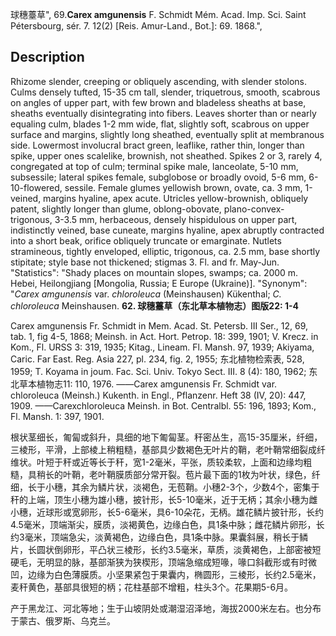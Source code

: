 球穗薹草",
69.**Carex amgunensis** F. Schmidt Mém. Acad. Imp. Sci. Saint Pétersbourg, sér. 7. 12(2) [Reis. Amur-Land., Bot.]: 69. 1868.",

## Description
Rhizome slender, creeping or obliquely ascending, with slender stolons. Culms densely tufted, 15-35 cm tall, slender, triquetrous, smooth, scabrous on angles of upper part, with few brown and bladeless sheaths at base, sheaths eventually disintegrating into fibers. Leaves shorter than or nearly equaling culm, blades 1-2 mm wide, flat, slightly soft, scabrous on upper surface and margins, slightly long sheathed, eventually split at membranous side. Lowermost involucral bract green, leaflike, rather thin, longer than spike, upper ones scalelike, brownish, not sheathed. Spikes 2 or 3, rarely 4, congregated at top of culm; terminal spike male, lanceolate, 5-10 mm, subsessile; lateral spikes female, subglobose or broadly ovoid, 5-6 mm, 6-10-flowered, sessile. Female glumes yellowish brown, ovate, ca. 3 mm, 1-veined, margins hyaline, apex acute. Utricles yellow-brownish, obliquely patent, slightly longer than glume, oblong-obovate, plano-convex-trigonous, 3-3.5 mm, herbaceous, densely hispidulous on upper part, indistinctly veined, base cuneate, margins hyaline, apex abruptly contracted into a short beak, orifice obliquely truncate or emarginate. Nutlets stramineous, tightly enveloped, elliptic, trigonous, ca. 2.5 mm, base shortly stipitate; style base not thickened; stigmas 3. Fl. and fr. May-Jun.
  "Statistics": "Shady places on mountain slopes, swamps; ca. 2000 m. Hebei, Heilongjiang [Mongolia, Russia; E Europe (Ukraine)].
  "Synonym": "*Carex amgunensis* var. *chloroleuca* (Meinshausen) Kükenthal; *C. chloroleuca* Meinshausen.
**62. 球穗薹草（东北草本植物志）图版22: 1-4**

Carex amgunensis Fr. Schmidt in Mem. Acad. St. Petersb. III Ser., 12, 69, tab. 1, fig 4-5, 1868; Meinsh. in Act. Hort. Petrop. 18: 399, 1901; V. Krecz. in Kom., Fl. URSS 3: 319, 1935; Kitag., Lineam. Fl. Mansh. 97, 1939; Akiyama, Caric. Far East. Reg. Asia 227, pl. 234, fig. 2, 1955; 东北植物检索表, 528, 1959; T. Koyama in joum. Fac. Sci. Univ. Tokyo Sect. III. 8 (4): 180, 1962; 东北草本植物志11: 110, 1976. ——Carex amgunensis Fr. Schmidt var. chloroleuca (Meinsh.) Kukenth. in Engl., Pflanzenr. Heft 38 (IV, 20): 447, 1909. ——Carexchloroleuca Meinsh. in Bot. Centralbl. 55: 196, 1893; Kom., Fl. Mansh. 1: 397, 1901.

根状茎细长，匍匐或斜升，具细的地下匍匐茎。秆密丛生，高15-35厘米，纤细，三棱形，平滑，上部棱上稍粗糙，基部具少数褐色无叶片的鞘，老叶鞘常细裂成纤维状。叶短于秆或近等长于秆，宽1-2毫米，平张，质较柔软，上面和边缘均粗糙，具稍长的叶鞘，老叶鞘膜质部分常开裂。苞片最下面的1枚为叶状，绿色，纤细，长于小穗，其余为鳞片状，淡褐色，无苞鞘。小穗2-3个，少数4个，密集于秆的上端，顶生小穗为雄小穗，披针形，长5-10毫米，近于无柄；其余小穗为雌小穗，近球形或宽卵形，长5-6毫米，具6-10朵花，无柄。雄花鳞片披针形，长约4.5毫米，顶端渐尖，膜质，淡褐黄色，边缘白色，具1条中脉；雌花鳞片卵形，长约3毫米，顶端急尖，淡黄褐色，边缘白色，具1条中脉。果囊斜展，稍长于鳞片，长圆状倒卵形，平凸状三棱形，长约3.5毫米，草质，淡黄褐色，上部密被短硬毛，无明显的脉，基部渐狭为狭楔形，顶端急缩成短喙，喙口斜截形或有时微凹，边缘为白色薄膜质。小坚果紧包于果囊内，椭圆形，三棱形，长约2.5毫米，麦秆黄色，基部具很短的柄；花柱基部不增粗，柱头3个。花果期5-6月。

产于黑龙江、河北等地；生于山坡阴处或潮湿沼泽地，海拔2000米左右。也分布于蒙古、俄罗斯、乌克兰。

